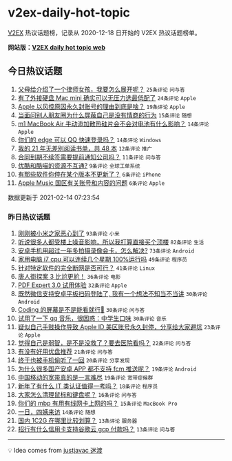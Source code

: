 # v2ex-daily-hot-topic

[V2EX](https://www.v2ex.com/) 热议话题榜，记录从 2020-12-18 日开始的 V2EX 热议话题榜单。

**网站版：[V2EX daily hot topic web](https://realleonardo.github.io/v2ex-daily-hot-topic-web/)**

## 今日热议话题

<!-- TODAY BEGIN -->

1. [父母给介绍了一个律师女孩，我要怎么展开呢？](https://www.v2ex.com/t/753263) `25条评论` `问与答`
1. [有了外接硬盘 Mac mini 确实可以无压力选最低配了](https://www.v2ex.com/t/753250) `24条评论` `Apple`
1. [Apple 以风控原因永久封账号的理由到底是啥？](https://www.v2ex.com/t/753265) `19条评论` `Apple`
1. [当面问别人朋友圈为什么屏蔽自己是没有情商的行为](https://www.v2ex.com/t/753261) `15条评论` `随想`
1. [m1 MacBook Air 手动添加散热硅片会不会对电池有什么影响？](https://www.v2ex.com/t/753247) `14条评论` `Apple`
1. [你们的 edge 可以 QQ 快速登录吗？](https://www.v2ex.com/t/753246) `14条评论` `Windows`
1. [我的 21 年无差别阅读书单，共 48 本](https://www.v2ex.com/t/753268) `12条评论` `推广`
1. [合同到期不续签需要提前通知公司吗？](https://www.v2ex.com/t/753259) `11条评论` `问与答`
1. [优酷和酷喵的资源不互通?](https://www.v2ex.com/t/753258) `9条评论` `全球工单系统`
1. [有那些软件你停在某个版本不更新了？](https://www.v2ex.com/t/753273) `6条评论` `iPhone`
1. [Apple Music 国区有关账号和内容的问题](https://www.v2ex.com/t/753252) `6条评论` `Apple`

数据更新于 2021-02-14 07:23:54

<!-- TODAY END -->

### 昨日热议话题

<!-- YESTERDAY BEGIN -->

1. [刚刚被小米之家恶心到了](https://www.v2ex.com/t/753178) `93条评论` `小米`
1. [听说很多人都受楼上噪音影响，所以我打算直接买个顶楼](https://www.v2ex.com/t/753154) `82条评论` `生活`
1. [安卓手机用超过一年多拍摄录像会卡，怎么解决?](https://www.v2ex.com/t/753137) `73条评论` `Android`
1. [家用电脑 i7 cpu 可以连续几个星期 100%运行吗](https://www.v2ex.com/t/753163) `49条评论` `程序员`
1. [针对特定软件的完全断网是否可行？](https://www.v2ex.com/t/753164) `41条评论` `Linux`
1. [唐人街探案 3 比尬更尬！](https://www.v2ex.com/t/753205) `36条评论` `电影`
1. [PDF Expert 3.0 试用体验](https://www.v2ex.com/t/753191) `32条评论` `Apple`
1. [既然微信支持安卓平板扫码登陆了, 我有一个想法不知当不当讲](https://www.v2ex.com/t/753167) `30条评论` `Android`
1. [Coding 的屏幕是不是能看就行👀](https://www.v2ex.com/t/753177) `30条评论` `问与答`
1. [试用了一下 qq 音乐，很困惑：中学生口味](https://www.v2ex.com/t/753145) `30条评论` `音乐`
1. [疑似自己手贱操作导致 Apple ID 美区账号永久封停，分享给大家避坑](https://www.v2ex.com/t/753227) `23条评论` `Apple`
1. [觉得自己是弱智，是不是没救了？要去医院看吗？](https://www.v2ex.com/t/753201) `22条评论` `问与答`
1. [有没有好用优盘推荐](https://www.v2ex.com/t/753192) `21条评论` `问与答`
1. [终于也被手机偷听了一回](https://www.v2ex.com/t/753220) `20条评论` `分享发现`
1. [为什么很多国产安卓 APP 都不支持 fcm 推送呢？](https://www.v2ex.com/t/753226) `19条评论` `Android`
1. [中国移动的宽带真的是一言难尽](https://www.v2ex.com/t/753184) `19条评论` `宽带症候群`
1. [新年了有什么 IT 类认证值得一考吗？](https://www.v2ex.com/t/753171) `18条评论` `程序员`
1. [大家怎么清理鼠标和键盘呢？](https://www.v2ex.com/t/753185) `16条评论` `问与答`
1. [你们的 mbp 有用有线网卡上网的吗？](https://www.v2ex.com/t/753195) `15条评论` `MacBook Pro`
1. [一日，四姨来访](https://www.v2ex.com/t/753176) `14条评论` `随想`
1. [国内 1C2G 在哪里比较划算？](https://www.v2ex.com/t/753206) `13条评论` `服务器`
1. [招行有什么信用卡支持谷歌云 gcp 付款吗？](https://www.v2ex.com/t/753199) `13条评论` `问与答`

<!-- YESTERDAY END -->

---

💡 Idea comes from [justjavac 迷渡](https://github.com/justjavac/)
